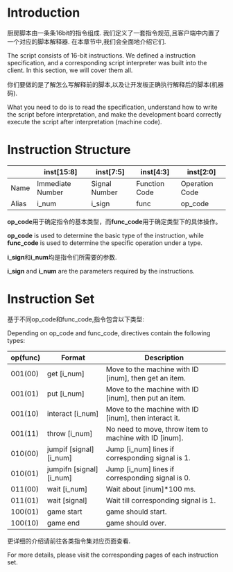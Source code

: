 # Introduction

厨房脚本由一条条16bit的指令组成. 我们定义了一套指令规范,且客户端中内置了一个对应的脚本解释器. 
在本章节中,我们会全面地介绍它们.

The script consists of 16-bit instructions. We defined a instruction specification, and a corresponding script interpreter was built into the client.
In this section, we will cover them all.

你们要做的是了解怎么写解释前的脚本,以及让开发板正确执行解释后的脚本(机器码).

What you need to do is to read the specification, understand how to write the script before interpretation, and make the development board correctly execute the script after interpretation (machine code).


# Instruction Structure

|      | inst[15:8] | inst[7:5] | inst[4:3] | inst[2:0] |
|------|-------|----------|--------|----|
|Name  | Immediate Number| Signal Number | Function Code |Operation Code |
|Alias  | i_num | i_sign | func | op_code |


**op_code**用于确定指令的基本类型，而**func_code**用于确定类型下的具体操作。

**op_code** is used to determine the basic type of the instruction, while **func_code** is used to determine the specific operation under a type.

**i_sign**和**i_num**均是指令们所需要的参数.

**i_sign** and **i_num** are the parameters required by the instructions.


# Instruction Set
基于不同op_code和func_code,指令包含以下类型:

Depending on op_code and func_code, directives contain the following types:

| op(func) | Format | Description|
|------|-------|----------|
| 001(00) | get [i_num] | Move to the machine with ID [inum], then get an item.|
| 001(01) | put [i_num] | Move to the machine with ID [inum], then put an item.|
| 001(10) | interact [i_num] | Move to the machine with ID [inum], then interact it.|
| 001(11) | throw [i_num] | No need to move, throw item to machine with ID [inum].|
| 010(00) | jumpif [signal] [i_num] | Jump [i_num] lines if corresponding signal is 1.|
| 010(01) | jumpifn [signal] [i_num] | Jump [i_num] lines if corresponding signal is 0.|
| 011(00) | wait [i_num] | Wait about [inum]*100 ms.|
| 011(01) | wait [signal] | Wait till corresponding signal is 1.|
| 100(01) | game start | game should start.|
| 100(10) | game end | game should over.|

更详细的介绍请前往各类指令集对应页面查看.

For more details, please visit the corresponding pages of each instruction set.



